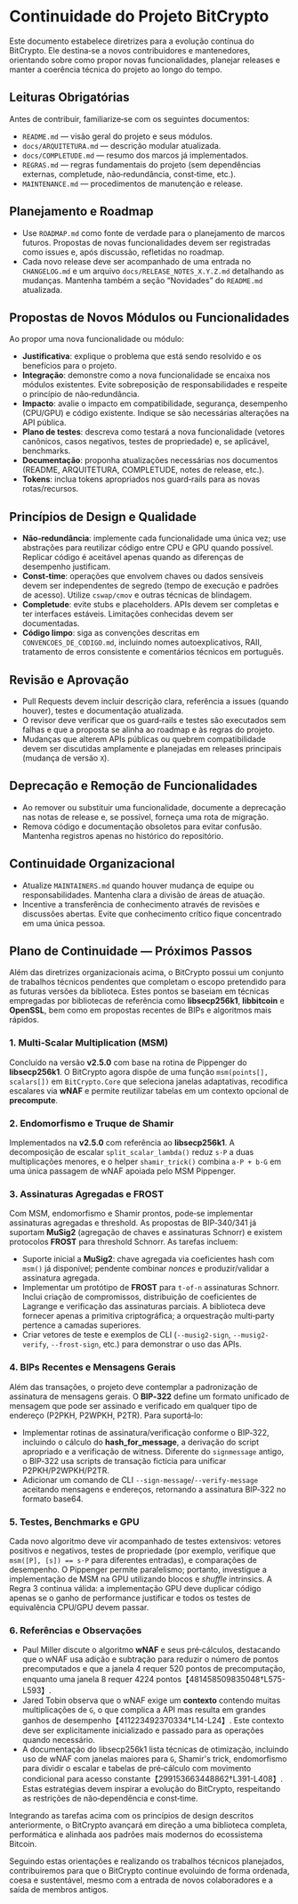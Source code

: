 # Continuidade do Projeto BitCrypto

Este documento estabelece diretrizes para a evolução contínua do BitCrypto.  Ele destina‑se a novos contribuidores e mantenedores, orientando sobre como propor novas funcionalidades, planejar releases e manter a coerência técnica do projeto ao longo do tempo.

## Leituras Obrigatórias

Antes de contribuir, familiarize‑se com os seguintes documentos:

- `README.md` — visão geral do projeto e seus módulos.
- `docs/ARQUITETURA.md` — descrição modular atualizada.
- `docs/COMPLETUDE.md` — resumo dos marcos já implementados.
- `REGRAS.md` — regras fundamentais do projeto (sem dependências externas, completude, não‑redundância, const‑time, etc.).
- `MAINTENANCE.md` — procedimentos de manutenção e release.

## Planejamento e Roadmap

- Use `ROADMAP.md` como fonte de verdade para o planejamento de marcos futuros.  Propostas de novas funcionalidades devem ser registradas como issues e, após discussão, refletidas no roadmap.
- Cada novo release deve ser acompanhado de uma entrada no `CHANGELOG.md` e um arquivo `docs/RELEASE_NOTES_X.Y.Z.md` detalhando as mudanças.  Mantenha também a seção “Novidades” do `README.md` atualizada.

## Propostas de Novos Módulos ou Funcionalidades

Ao propor uma nova funcionalidade ou módulo:

- **Justificativa**: explique o problema que está sendo resolvido e os benefícios para o projeto.
- **Integração**: demonstre como a nova funcionalidade se encaixa nos módulos existentes.  Evite sobreposição de responsabilidades e respeite o princípio de não‑redundância.
- **Impacto**: avalie o impacto em compatibilidade, segurança, desempenho (CPU/GPU) e código existente.  Indique se são necessárias alterações na API pública.
- **Plano de testes**: descreva como testará a nova funcionalidade (vetores canônicos, casos negativos, testes de propriedade) e, se aplicável, benchmarks.
- **Documentação**: proponha atualizações necessárias nos documentos (README, ARQUITETURA, COMPLETUDE, notes de release, etc.).
- **Tokens**: inclua tokens apropriados nos guard‑rails para as novas rotas/recursos.

## Princípios de Design e Qualidade

- **Não‑redundância**: implemente cada funcionalidade uma única vez; use abstrações para reutilizar código entre CPU e GPU quando possível.  Replicar código é aceitável apenas quando as diferenças de desempenho justificam.
- **Const‑time**: operações que envolvem chaves ou dados sensíveis devem ser independentes de segredo (tempo de execução e padrões de acesso).  Utilize `cswap/cmov` e outras técnicas de blindagem.
- **Completude**: evite stubs e placeholders.  APIs devem ser completas e ter interfaces estáveis.  Limitações conhecidas devem ser documentadas.
- **Código limpo**: siga as convenções descritas em `CONVENCOES_DE_CODIGO.md`, incluindo nomes autoexplicativos, RAII, tratamento de erros consistente e comentários técnicos em português.

## Revisão e Aprovação

- Pull Requests devem incluir descrição clara, referência a issues (quando houver), testes e documentação atualizada.
- O revisor deve verificar que os guard‑rails e testes são executados sem falhas e que a proposta se alinha ao roadmap e às regras do projeto.
- Mudanças que alterem APIs públicas ou quebrem compatibilidade devem ser discutidas amplamente e planejadas em releases principais (mudança de versão `X`).

## Deprecação e Remoção de Funcionalidades

- Ao remover ou substituir uma funcionalidade, documente a deprecação nas notas de release e, se possível, forneça uma rota de migração.
- Remova código e documentação obsoletos para evitar confusão.  Mantenha registros apenas no histórico do repositório.

## Continuidade Organizacional

- Atualize `MAINTAINERS.md` quando houver mudança de equipe ou responsabilidades.  Mantenha clara a divisão de áreas de atuação.
- Incentive a transferência de conhecimento através de revisões e discussões abertas.  Evite que conhecimento crítico fique concentrado em uma única pessoa.

## Plano de Continuidade — Próximos Passos

Além das diretrizes organizacionais acima, o BitCrypto possui um conjunto de trabalhos técnicos pendentes que completam o escopo pretendido para as futuras versões da biblioteca.  Estes pontos se baseiam em técnicas empregadas por bibliotecas de referência como **libsecp256k1**, **libbitcoin** e **OpenSSL**, bem como em propostas recentes de BIPs e algoritmos mais rápidos.

### 1. Multi‑Scalar Multiplication (MSM)

Concluído na versão **v2.5.0** com base na rotina de Pippenger do **libsecp256k1**.  O BitCrypto agora dispõe de uma função `msm(points[], scalars[])` em `BitCrypto.Core` que seleciona janelas adaptativas, recodifica escalares via **wNAF** e permite reutilizar tabelas em um contexto opcional de **precompute**.

### 2. Endomorfismo e Truque de Shamir

Implementados na **v2.5.0** com referência ao **libsecp256k1**.  A decomposição de escalar `split_scalar_lambda()` reduz `s·P` a duas multiplicações menores, e o helper `shamir_trick()` combina `a·P + b·G` em uma única passagem de wNAF apoiada pelo MSM Pippenger.

### 3. Assinaturas Agregadas e FROST

Com MSM, endomorfismo e Shamir prontos, pode‑se implementar assinaturas agregadas e threshold.  As propostas de BIP‑340/341 já suportam **MuSig2** (agregação de chaves e assinaturas Schnorr) e existem protocolos **FROST** para threshold Schnorr.  As tarefas incluem:

- Suporte inicial a **MuSig2**: chave agregada via coeficientes hash com `msm()` já disponível; pendente combinar *nonces* e produzir/validar a assinatura agregada.
- Implementar um protótipo de **FROST** para `t‑of‑n` assinaturas Schnorr.  Inclui criação de compromissos, distribuição de coeficientes de Lagrange e verificação das assinaturas parciais.  A biblioteca deve fornecer apenas a primitiva criptográfica; a orquestração multi‑party pertence a camadas superiores.
- Criar vetores de teste e exemplos de CLI (`--musig2-sign`, `--musig2-verify`, `--frost-sign`, etc.) para demonstrar o uso das APIs.

### 4. BIPs Recentes e Mensagens Gerais

Além das transações, o projeto deve contemplar a padronização de assinatura de mensagens gerais.  O **BIP‑322** define um formato unificado de mensagem que pode ser assinado e verificado em qualquer tipo de endereço (P2PKH, P2WPKH, P2TR).  Para suportá‑lo:

- Implementar rotinas de assinatura/verificação conforme o BIP‑322, incluindo o cálculo do **hash_for_message**, a derivação do script apropriado e a verificação de witness.  Diferente do `signmessage` antigo, o BIP‑322 usa scripts de transação fictícia para unificar P2PKH/P2WPKH/P2TR.
- Adicionar um comando de CLI `--sign-message`/`--verify-message` aceitando mensagens e endereços, retornando a assinatura BIP‑322 no formato base64.

### 5. Testes, Benchmarks e GPU

Cada novo algoritmo deve vir acompanhado de testes extensivos: vetores positivos e negativos, testes de propriedade (por exemplo, verifique que `msm([P], [s]) == s·P` para diferentes entradas), e comparações de desempenho.  O Pippenger permite paralelismo; portanto, investigue a implementação de MSM na GPU utilizando blocos e *shuffle* intrinsics.  A Regra 3 continua válida: a implementação GPU deve duplicar código apenas se o ganho de performance justificar e todos os testes de equivalência CPU/GPU devem passar.

### 6. Referências e Observações

- Paul Miller discute o algoritmo **wNAF** e seus pré‑cálculos, destacando que o wNAF usa adição e subtração para reduzir o número de pontos precomputados e que a janela 4 requer 520 pontos de precomputação, enquanto uma janela 8 requer 4224 pontos【481458509835048†L575-L593】.
- Jared Tobin observa que o wNAF exige um **contexto** contendo muitas multiplicações de `G`, o que complica a API mas resulta em grandes ganhos de desempenho【411223492370334†L14-L24】.  Este contexto deve ser explicitamente inicializado e passado para as operações quando necessário.
- A documentação do libsecp256k1 lista técnicas de otimização, incluindo uso de wNAF com janelas maiores para `G`, Shamir's trick, endomorfismo para dividir o escalar e tabelas de pré‑cálculo com movimento condicional para acesso constante【299153663448862†L391-L408】.  Estas estratégias devem inspirar a evolução do BitCrypto, respeitando as restrições de não‑dependência e const‑time.

Integrando as tarefas acima com os princípios de design descritos anteriormente, o BitCrypto avançará em direção a uma biblioteca completa, performática e alinhada aos padrões mais modernos do ecossistema Bitcoin.

Seguindo estas orientações e realizando os trabalhos técnicos planejados, contribuiremos para que o BitCrypto continue evoluindo de forma ordenada, coesa e sustentável, mesmo com a entrada de novos colaboradores e a saída de membros antigos.